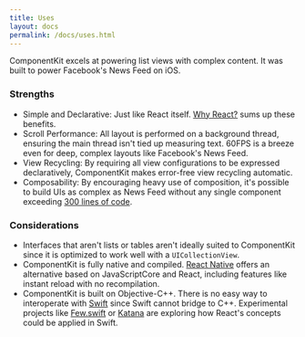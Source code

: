 ```yaml
---
title: Uses
layout: docs
permalink: /docs/uses.html
---
```


ComponentKit excels at powering list views with complex content. It was built to power Facebook's News Feed on iOS.

### Strengths

- Simple and Declarative: Just like React itself. [Why React?](http://facebook.github.io/react/docs/why-react.html) sums up these benefits.
- Scroll Performance: All layout is performed on a background thread, ensuring the main thread isn't tied up measuring text. 60FPS is a breeze even for deep, complex layouts like Facebook's News Feed.
- View Recycling: By requiring all view configurations to be expressed declaratively, ComponentKit makes error-free view recycling automatic.
- Composability: By encouraging heavy use of composition, it's possible to build UIs as complex as News Feed without any single component exceeding [300 lines of code](under-300-lines.html).

### Considerations

- Interfaces that aren't lists or tables aren't ideally suited to ComponentKit since it is optimized to work well with a  `UICollectionView`.
- ComponentKit is fully native and compiled. [React Native](https://code.facebook.com/videos/786462671439502/react-js-conf-2015-keynote-introducing-react-native-/) offers an alternative based on JavaScriptCore and React, including features like instant reload with no recompilation.
- ComponentKit is built on Objective-C++. There is no easy way to interoperate with [Swift](https://developer.apple.com/swift/) since Swift cannot bridge to C++. Experimental projects like [Few.swift](https://github.com/joshaber/Few.swift) or [Katana](https://github.com/BendingSpoons/katana-swift/) are exploring how React's concepts could be applied in Swift.
